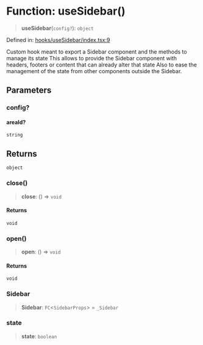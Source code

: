 # Function: useSidebar()

> **useSidebar**(`config?`): `object`

Defined in: [hooks/useSidebar/index.tsx:9](https://github.com/onyx-og/prismal-react/blob/c800194f7409ec5ee2985ddabc203568950fbd7d/packages/react/src/hooks/useSidebar/index.tsx#L9)

Custom hook meant to export a Sidebar component and the methods to manage its state
This allows to provide the Sidebar component with headers, footers or content that can already alter that state
Also to ease the management of the state from other components outside the Sidebar.

## Parameters

### config?

#### areaId?

`string`

## Returns

`object`

### close()

> **close**: () => `void`

#### Returns

`void`

### open()

> **open**: () => `void`

#### Returns

`void`

### Sidebar

> **Sidebar**: `FC`\<`SidebarProps`\> = `_Sidebar`

### state

> **state**: `boolean`
